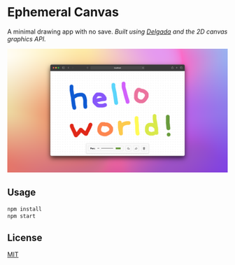 # Ephemeral Canvas

A minimal drawing app with no save. _Built using [Delgada](https://delgada.dev) and the 2D canvas graphics API._

![Ephemeral canvas application screenshot](./assets/ephemeral-canvas.png)

## Usage

```
npm install
npm start
```

## License

[MIT](LICENSE)
